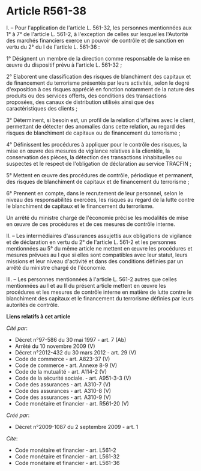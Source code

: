 # Article R561-38

I. – Pour l'application de l'article L. 561-32, les personnes mentionnées aux 1° à 7° de l'article L. 561-2, à l'exception de
celles sur lesquelles l'Autorité des marchés financiers exerce un pouvoir de contrôle et de sanction en vertu du 2° du I de
l'article L. 561-36 :

1° Désignent un membre de la direction comme responsable de la mise en œuvre du dispositif prévu à l'article L. 561-32 ;

2° Elaborent une classification des risques de blanchiment des capitaux et de financement du terrorisme présentés par leurs
activités, selon le degré d'exposition à ces risques apprécié en fonction notamment de la nature des produits ou des services
offerts, des conditions des transactions proposées, des canaux de distribution utilisés ainsi que des caractéristiques des
clients ;

3° Déterminent, si besoin est, un profil de la relation d'affaires avec le client, permettant de détecter des anomalies dans
cette relation, au regard des risques de blanchiment de capitaux ou de financement du terrorisme ;

4° Définissent les procédures à appliquer pour le contrôle des risques, la mise en œuvre des mesures de vigilance relatives à
la clientèle, la conservation des pièces, la détection des transactions inhabituelles ou suspectes et le respect de
l'obligation de déclaration au service TRACFIN ;

5° Mettent en œuvre des procédures de contrôle, périodique et permanent, des risques de blanchiment de capitaux et de
financement du terrorisme ;

6° Prennent en compte, dans le recrutement de leur personnel, selon le niveau des responsabilités exercées, les risques au
regard de la lutte contre le blanchiment de capitaux et le financement du terrorisme.

Un arrêté du ministre chargé de l'économie précise les modalités de mise en œuvre de ces procédures et de ces mesures de
contrôle interne.

II. – Les intermédiaires d'assurances assujettis aux obligations de vigilance et de déclaration en vertu du 2° de l'article
L. 561-2 et les personnes mentionnées au 5° du même article ne mettent en œuvre les procédures et mesures prévues au I que si
elles sont compatibles avec leur statut, leurs missions et leur niveau d'activité et dans des conditions définies par un
arrêté du ministre chargé de l'économie.

III. – Les personnes mentionnées à l'article L. 561-2 autres que celles mentionnées au I et au II du présent article mettent
en œuvre les procédures et les mesures de contrôle interne en matière de lutte contre le blanchiment des capitaux et le
financement du terrorisme définies par leurs autorités de contrôle.

**Liens relatifs à cet article**

_Cité par_:

  - Décret n°97-586 du 30 mai 1997 - art. 7 (Ab)
  - Arrêté du 10 novembre 2009 (V)
  - Décret n°2012-432 du 30 mars 2012 - art. 29 (V)
  - Code de commerce - art. A823-37 (V)
  - Code de commerce - art. Annexe 8-9 (V)
  - Code de la mutualité - art. A114-2 (V)
  - Code de la sécurité sociale. - art. A951-3-3 (V)
  - Code des assurances - art. A310-7 (V)
  - Code des assurances - art. A310-8 (V)
  - Code des assurances - art. A310-9 (V)
  - Code monétaire et financier - art. R561-20 (V)

_Créé par_:

  - Décret n°2009-1087 du 2 septembre 2009 - art. 1

_Cite_:

  - Code monétaire et financier - art. L561-2
  - Code monétaire et financier - art. L561-32
  - Code monétaire et financier - art. L561-36
